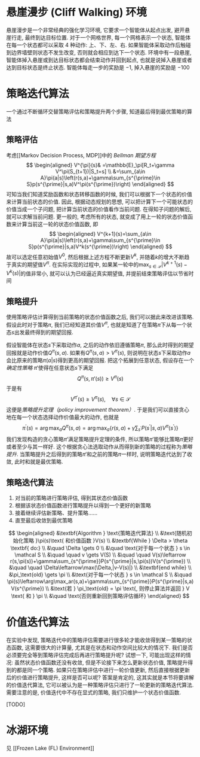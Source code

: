 # 悬崖漫步 (Cliff Walking) 环境 
悬崖漫步是一个非常经典的强化学习环境, 它要求一个智能体从起点出发, 避开悬崖行走, 最终到达目标位置. 对于一个网格世界, 每一个网格表示一个状态, 智能体在每一个状态都可以采取 $4$ 种动作: 上、下、左、右. 如果智能体采取动作后触碰到边界墙壁则状态不发生改变, 否则就会相应到达下一个状态. 环境中有一段悬崖, 智能体掉入悬崖或到达目标状态都会结束动作并回到起点, 也就是说掉入悬崖或者达到目标状态是终止状态. 智能体每走一步的奖励是 $−1$, 掉入悬崖的奖励是 $−100$
# 策略迭代算法
一个通过不断循环交替策略评估和策略提升两个步骤, 知道最后得到最优策略的算法
## 策略评估
考虑[[Markov Decision Process, MDP]]中的 *Bellman 期望方程*
$$
\begin{aligned}
V^{\pi}(s)& =\mathbb{E}_\pi[R_t+\gamma V^\pi(S_{t+1})|S_t=s]  \\
&=\sum_{a\in A}\pi(a|s)\left(r(s,a)+\gamma\sum_{s^{\prime}\in S}p(s^{\prime}|s,a)V^\pi(s^{\prime})\right) 
\end{aligned}
$$
可知当我们知道奖励函数和状态转移函数的时候, 我们可以根据下一个状态的价值来计算当前状态的价值. 因此, 根据动态规划的思想, 可以把计算下一个可能状态的价值当成一个子问题, 把计算当前状态的价值看作当前问题. 在得知子问题的解后, 就可以求解当前问题. 更一般的, 考虑所有的状态, 就变成了用上一轮的状态价值函数来计算当前这一轮的状态价值函数, 即
$$
\begin{aligned}
V^{k+1}(s)=\sum_{a\in A}\pi(a|s)\left(r(s,a)+\gamma\sum_{s^{\prime}\in S}p(s^{\prime}|s,a)V^k(s^{\prime})\right) 
\end{aligned}
$$
故可以选定任意初始值$V^0$, 然后根据上述方程不断更新$V^k$, 并随着$k$的增大不断趋于真实的期望值$V^\pi$. 在实际实现的过程中, 如果某一轮中的$\displaystyle \max_{s \in \mathcal S} \left|{V^{k + 1}(s) - V^k(s)}\right|$的值非常小, 就可以认为已经逼近真实期望值, 并提前结束策略评估以节省时间

## 策略提升
使用策略评估计算得到当前策略的状态价值函数之后, 我们可以据此来改进该策略. 假设此时对于策略$\pi$, 我们已经知道其价值$V^\pi$, 也就是知道了在策略$\pi$下从每一个状态$s$出发最终得到的期望回报. 

假设智能体在状态$s$下采取动作$a$, 之后的动作依旧遵循策略$\pi$, 那么此时得到的期望回报就是动作价值$Q^\pi(s, a)$. 如果有$Q^\pi(s, a) > V^\pi(s)$, 则说明在状态$s$下采取动作$a$会比原来的策略$\pi(a | s)$得到更高的期望回报. 把这个拓展到任意状态, 假设存在一个*确定性策略*  $\pi'$使得在任意状态$s$下满足
$$
Q^\pi (s, \pi'(s)) \ge V^\pi(s)
$$
于是有
$$
V^{\pi'} (s) \ge V^\pi (s),\quad \forall s\in \mathcal S
$$
这便是*策略提升定理（policy improvement theorem）*. 于是我们可以直接贪心地在每一个状态选择动作价值最大的动作, 也就是
$$
\pi^{\prime}(s)=\arg\max_aQ^{\pi}(s,a)=\arg\max_a\{r(s,a)+\gamma\sum_{s^{\prime}}P(s^{\prime}|s,a)V^{\pi}(s^{\prime})\}
$$
我们发现构造的贪心策略$\pi'$满足策略提升定理的条件, 所以策略$\pi'$能够比策略$\pi$更好或者至少与其一样好. 这个根据贪心法选取动作从而得到新的策略的过程称为*策略提升*. 当策略提升之后得到的策略$\pi'$和之前的策略$\pi$一样时, 说明策略迭代达到了收敛, 此时和就是最优策略. 

## 策略迭代算法
1. 对当前的策略进行策略评估, 得到其状态价值函数
2. 根据该状态价值函数进行策略提升以得到一个更好的新策略
3. 接着继续评估新策略、提升策略……
4. 直至最后收敛到最优策略

$$
\begin{aligned}
&\textbf{Algorithm } \text{策略迭代算法} \\
&\text{随机初始化策略 }\pi(s)\text{ 和价值函数 }V(s) \\
&\textbf{While } \Delta > \theta \textbf{ do:} \\
&\quad \Delta \gets 0 \\
&\quad \text{对于每一个状态 } s \in \mathcal S \\
&\quad \quad v \gets V(S) \\
&\quad \quad V(s)\leftarrow r(s,\pi(s))+\gamma\sum_{s^{\prime}}P(s^{\prime}|s,\pi(s))V(s^{\prime}) \\
&\quad \quad \Delta\leftarrow\max(\Delta,|v-V(s)|) \\
&\textbf{end while} \\
&\pi_\text{old} \gets \pi \\
&\text{对于每一个状态 } s \in \mathcal S \\
&\quad \pi(s)\leftarrow\arg\max_ar(s,a)+\gamma\sum_{s^{\prime}}P(s^{\prime}|s,a)V(s^{\prime}) \\
&\text{若 } \pi_\text{old} = \pi \text{, 则停止算法并返回 } V \text{ 和 } \pi \\
&\quad \text{否则重新回到策略评估循环}
\end{aligned}
$$
# 价值迭代算法
在实验中发现, 策略迭代中的策略评估需要进行很多轮才能收敛得到某一策略的状态函数, 这需要很大的计算量, 尤其是在状态和动作空间比较大的情况下. 我们是否必须要完全等到策略评估完成后再进行策略提升呢? 试想一下, 可能出现这样的情况: 虽然状态价值函数还没有收敛, 但是不论接下来怎么更新状态价值, 策略提升得到的都是同一个策略. 如果只在策略评估中进行一轮价值更新, 然后直接根据更新后的价值进行策略提升, 这样是否可以呢? 答案是肯定的, 这其实就是本节将要讲解的价值迭代算法, 它可以被认为是一种策略评估只进行了一轮更新的策略迭代算法. 需要注意的是, 价值迭代中不存在显式的策略, 我们只维护一个状态价值函数. 

[TODO]

# 冰湖环境
见 [[Frozen Lake (FL) Environment]]





